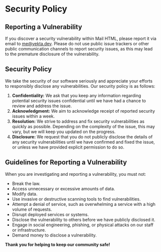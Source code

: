 # Security Policy

## Reporting a Vulnerability

If you discover a security vulnerability within Mail HTML, please report it via email to [me@yekta.dev](mailto:me@yekta.dev). Please do not use public issue trackers or other public communication channels to report security issues, as this may lead to the premature disclosure of the vulnerability.

## Security Policy

We take the security of our software seriously and appreciate your efforts to responsibly disclose any vulnerabilities. Our security policy is as follows:

1. **Confidentiality:** We ask that you keep any information regarding potential security issues confidential until we have had a chance to review and address the issue.
2. **Acknowledgment:** We aim to acknowledge receipt of reported security issues within a week.
3. **Resolution:** We strive to address and fix security vulnerabilities as quickly as possible. Depending on the complexity of the issue, this may vary, but we will keep you updated on the progress.
4. **Disclosure:** We request that you do not publicly disclose the details of any security vulnerabilities until we have confirmed and fixed the issue, or unless we have provided explicit permission to do so.

## Guidelines for Reporting a Vulnerability

When you are investigating and reporting a vulnerability, you must not:

- Break the law.
- Access unnecessary or excessive amounts of data.
- Modify data.
- Use invasive or destructive scanning tools to find vulnerabilities.
- Attempt a denial of service, such as overwhelming a service with a high volume of requests.
- Disrupt deployed services or systems.
- Disclose the vulnerability to others before we have publicly disclosed it.
- Engage in social engineering, phishing, or physical attacks on our staff or infrastructure.
- Demand money to disclose a vulnerability.

**Thank you for helping to keep our community safe!**
